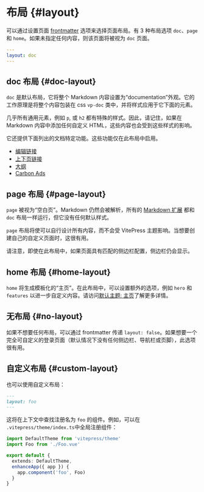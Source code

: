 # 布局 {#layout}

可以通过设置页面 [frontmatter](https://vitepress.dev/zh/frontmatter-config) 选项来选择页面布局。有 3 种布局选项 `doc`、`page` 和 `home`。如果未指定任何内容，则该页面将被视为 `doc` 页面。

```yaml
---
layout: doc
---
```

## doc 布局 {#doc-layout}

`doc` 是默认布局，它将整个 Markdown 内容设置为“documentation”外观。它的工作原理是将整个内容包装在 css `vp-doc` 类中，并将样式应用于它下面的元素。

几乎所有通用元素，例如 `p`, 或 `h2` 都有特殊的样式。因此，请记住，如果在 Markdown 内容中添加任何自定义 HTML，这些内容也会受到这些样式的影响。

它还提供下面列出的文档特定功能。这些功能仅在此布局中启用。

- [编辑链接](https://vitepress.dev/zh/default-theme-edit-link)
- [上下页链接](https://vitepress.dev/zh/default-theme-prev-next-links)
- [大纲](https://vitepress.dev/zh/default-theme-config#outline)
- [Carbon Ads](https://vitepress.dev/zh/default-theme-carbon-ads)

## page 布局 {#page-layout}

`page` 被视为“空白页”。Markdown 仍然会被解析，所有的 [Markdown 扩展](https://vitepress.dev/zh/guide/markdown) 都和 `doc` 布局一样运行，但它没有任何默认样式。

`page` 布局将使可以自行设计所有内容，而不会受 VitePress 主题影响。当想要创建自己的自定义页面时，这很有用。

请注意，即使在此布局中，如果页面具有匹配的侧边栏配置，侧边栏仍会显示。

## home 布局 {#home-layout}

`home` 将生成模板化的“主页”。在此布局中，可以设置额外的选项，例如 `hero` 和 `features` 以进一步自定义内容。请访问[默认主题: 主页](https://vitepress.dev/zh/default-theme-home-page)了解更多详情。

## 无布局 {#no-layout}

如果不想要任何布局，可以通过 frontmatter 传递 `layout: false`。如果想要一个完全可自定义的登录页面（默认情况下没有任何侧边栏、导航栏或页脚），此选项很有用。

## 自定义布局 {#custom-layout}

也可以使用自定义布局：

```md
---
layout: foo
---
```

这将在上下文中查找注册名为 `foo` 的组件。例如，可以在 `.vitepress/theme/index.ts`中全局注册组件：

```ts
import DefaultTheme from 'vitepress/theme'
import Foo from './Foo.vue'

export default {
  extends: DefaultTheme,
  enhanceApp({ app }) {
    app.component('foo', Foo)
  }
}
```

